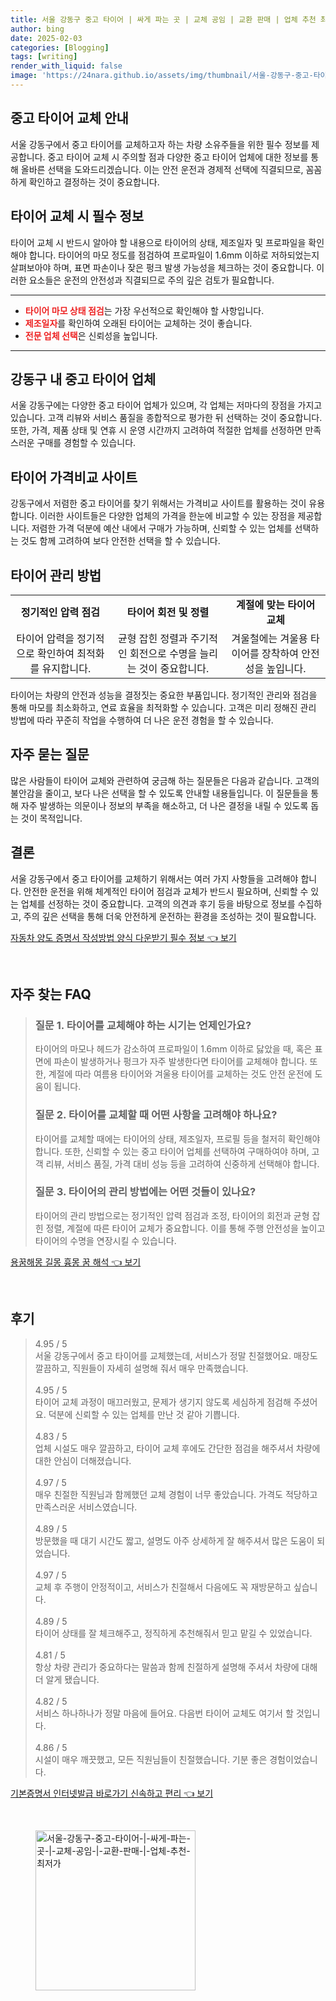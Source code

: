 ```yaml
---
title: 서울 강동구 중고 타이어 | 싸게 파는 곳 | 교체 공임 | 교환 판매 | 업체 추천 최저가
author: bing
date: 2025-02-03
categories: [Blogging]
tags: [writing]
render_with_liquid: false
image: 'https://24nara.github.io/assets/img/thumbnail/서울-강동구-중고-타이어-|-싸게-파는-곳-|-교체-공임-|-교환-판매-|-업체-추천-최저가.webp'
---
```



<h2 id='중고 타이어 교체 안내'>중고 타이어 교체 안내</h2>

<p>서울 강동구에서 중고 타이어를 교체하고자 하는 차량 소유주들을 위한 필수 정보를 제공합니다. 중고 타이어 교체 시 주의할 점과 다양한 중고 타이어 업체에 대한 정보를 통해 올바른 선택을 도와드리겠습니다. 이는 안전 운전과 경제적 선택에 직결되므로, 꼼꼼하게 확인하고 결정하는 것이 중요합니다.</p>

<h2 id='타이어 교체 시 필수 정보'>타이어 교체 시 필수 정보</h2>

<p>타이어 교체 시 반드시 알아야 할 내용으로 타이어의 상태, 제조일자 및 프로파일을 확인해야 합니다. 타이어의 마모 정도를 점검하여 프로파일이 1.6mm 이하로 저하되었는지 살펴보아야 하며, 표면 파손이나 잦은 펑크 발생 가능성을 체크하는 것이 중요합니다. 이러한 요소들은 운전의 안전성과 직결되므로 주의 깊은 검토가 필요합니다.</p>

<hr />

<ul>
    <li><b><span style="color: #ee2323;">타이어 마모 상태 점검</span></b>는 가장 우선적으로 확인해야 할 사항입니다.</li>
    <li><b><span style="color: #ee2323;">제조일자</span></b>를 확인하여 오래된 타이어는 교체하는 것이 좋습니다.</li>
    <li><b><span style="color: #ee2323;">전문 업체 선택</span></b>은 신뢰성을 높입니다.</li>
</ul>

<hr />

<h2 id='강동구 내 중고 타이어 업체'>강동구 내 중고 타이어 업체</h2>

<p>서울 강동구에는 다양한 중고 타이어 업체가 있으며, 각 업체는 저마다의 장점을 가지고 있습니다. 고객 리뷰와 서비스 품질을 종합적으로 평가한 뒤 선택하는 것이 중요합니다. 또한, 가격, 제품 상태 및 연휴 시 운영 시간까지 고려하여 적절한 업체를 선정하면 만족스러운 구매를 경험할 수 있습니다.</p>

<h2 id='타이어 가격비교 사이트'>타이어 가격비교 사이트</h2>

<p>강동구에서 저렴한 중고 타이어를 찾기 위해서는 가격비교 사이트를 활용하는 것이 유용합니다. 이러한 사이트들은 다양한 업체의 가격을 한눈에 비교할 수 있는 장점을 제공합니다. 저렴한 가격 덕분에 예산 내에서 구매가 가능하며, 신뢰할 수 있는 업체를 선택하는 것도 함께 고려하여 보다 안전한 선택을 할 수 있습니다.</p>

<h2 id='타이어 관리 방법'>타이어 관리 방법</h2>

<table>
    <tr>
        <td style="text-align: center; height: 17px;"><b>정기적인 압력 점검</b></td>
        <td style="text-align: center; height: 17px;"><b>타이어 회전 및 정렬</b></td>
        <td style="text-align: center; height: 17px;"><b>계절에 맞는 타이어 교체</b></td>
    </tr>
    <tr>
        <td style="text-align: center; height: 17px;">타이어 압력을 정기적으로 확인하여 최적화를 유지합니다.</td>
        <td style="text-align: center; height: 17px;">균형 잡힌 정렬과 주기적인 회전으로 수명을 늘리는 것이 중요합니다.</td>
        <td style="text-align: center; height: 17px;">겨울철에는 겨울용 타이어를 장착하여 안전성을 높입니다.</td>
    </tr>
</table>

<p>타이어는 차량의 안전과 성능을 결정짓는 중요한 부품입니다. 정기적인 관리와 점검을 통해 마모를 최소화하고, 연료 효율을 최적화할 수 있습니다. 고객은 미리 정해진 관리 방법에 따라 꾸준히 작업을 수행하여 더 나은 운전 경험을 할 수 있습니다.</p>

<h2 id='자주 묻는 질문'>자주 묻는 질문</h2>

<p>많은 사람들이 타이어 교체와 관련하여 궁금해 하는 질문들은 다음과 같습니다. 고객의 불안감을 줄이고, 보다 나은 선택을 할 수 있도록 안내할 내용들입니다. 이 질문들을 통해 자주 발생하는 의문이나 정보의 부족을 해소하고, 더 나은 결정을 내릴 수 있도록 돕는 것이 목적입니다.</p>

<h2 id='결론'>결론</h2>

<p>서울 강동구에서 중고 타이어를 교체하기 위해서는 여러 가지 사항들을 고려해야 합니다. 안전한 운전을 위해 체계적인 타이어 점검과 교체가 반드시 필요하며, 신뢰할 수 있는 업체를 선정하는 것이 중요합니다. 고객의 의견과 후기 등을 바탕으로 정보를 수집하고, 주의 깊은 선택을 통해 더욱 안전하게 운전하는 환경을 조성하는 것이 필요합니다.</p>


<p><a class="click-button" title="자동차 양도 증명서 작성방법 양식 다운받기 필수 정보" href="https://24nara.github.io/posts/%EC%9E%90%EB%8F%99%EC%B0%A8-%EC%96%91%EB%8F%84-%EC%A6%9D%EB%AA%85%EC%84%9C-%EC%9E%91%EC%84%B1%EB%B0%A9%EB%B2%95-%EC%96%91%EC%8B%9D-%EB%8B%A4%EC%9A%B4%EB%B0%9B%EA%B8%B0-%ED%95%84%EC%88%98-%EC%A0%95%EB%B3%B4/" rel="dofollow">자동차 양도 증명서 작성방법 양식 다운받기 필수 정보 👈 보기</a></p><br>
<h2 id='자주_찾는_FAQ'>자주 찾는 FAQ</h2>
<div itemscope="" itemtype="https://schema.org/FAQPage"> 
<blockquote> 
<div itemscope="" itemprop="mainEntity" itemtype="https://schema.org/Question"> 
<h3 itemprop="name">질문 1. 타이어를 교체해야 하는 시기는 언제인가요?</h3> 
<div itemscope="" itemprop="acceptedAnswer" itemtype="https://schema.org/Answer"> 
<span itemprop="text"> 
<p>타이어의 마모나 헤드가 감소하여 프로파일이 1.6mm 이하로 닳았을 때, 혹은 표면에 파손이 발생하거나 펑크가 자주 발생한다면 타이어를 교체해야 합니다. 또한, 계절에 따라 여름용 타이어와 겨울용 타이어를 교체하는 것도 안전 운전에 도움이 됩니다.</p> 
</span> 
</div> 
</div> 

<div itemscope="" itemprop="mainEntity" itemtype="https://schema.org/Question"> 
<h3 itemprop="name">질문 2. 타이어를 교체할 때 어떤 사항을 고려해야 하나요?</h3> 
<div itemscope="" itemprop="acceptedAnswer" itemtype="https://schema.org/Answer"> 
<span itemprop="text"> 
<p>타이어를 교체할 때에는 타이어의 상태, 제조일자, 프로필 등을 철저히 확인해야 합니다. 또한, 신뢰할 수 있는 중고 타이어 업체를 선택하여 구매하여야 하며, 고객 리뷰, 서비스 품질, 가격 대비 성능 등을 고려하여 신중하게 선택해야 합니다.</p> 
</span> 
</div> 
</div> 

<div itemscope="" itemprop="mainEntity" itemtype="https://schema.org/Question"> 
<h3 itemprop="name">질문 3. 타이어의 관리 방법에는 어떤 것들이 있나요?</h3> 
<div itemscope="" itemprop="acceptedAnswer" itemtype="https://schema.org/Answer"> 
<span itemprop="text"> 
<p>타이어의 관리 방법으로는 정기적인 압력 점검과 조정, 타이어의 회전과 균형 잡힌 정렬, 계절에 따른 타이어 교체가 중요합니다. 이를 통해 주행 안전성을 높이고 타이어의 수명을 연장시킬 수 있습니다.</p> 
</span> 
</div> 
</div> 

</blockquote> 
</div>
<p><a class="click-button" title="용꿈해몽 길몽 흉몽 꿈 해석" href="https://24nara.github.io/posts/%EC%9A%A9%EA%BF%88%ED%95%B4%EB%AA%BD-%EA%B8%B8%EB%AA%BD-%ED%9D%89%EB%AA%BD-%EA%BF%88-%ED%95%B4%EC%84%9D/" rel="dofollow">용꿈해몽 길몽 흉몽 꿈 해석 👈 보기</a></p><br>
<h2 id='후기'>후기</h2>
<div itemscope itemtype="https://schema.org/Product">
  <blockquote>
  <div itemprop="review" itemscope itemtype="https://schema.org/Review">
      <div itemprop="reviewRating" itemscope itemtype="https://schema.org/Rating"> <span itemprop="ratingValue">4.95</span> / <span itemprop="bestRating">5</span> </div>
      <span itemprop="reviewBody">서울 강동구에서 중고 타이어를 교체했는데, 서비스가 정말 친절했어요. 매장도 깔끔하고, 직원들이 자세히 설명해 줘서 매우 만족했습니다.</span>
  </div>
  <br>
  <div itemprop="review" itemscope itemtype="https://schema.org/Review">
      <div itemprop="reviewRating" itemscope itemtype="https://schema.org/Rating"> <span itemprop="ratingValue">4.95</span> / <span itemprop="bestRating">5</span> </div>
      <span itemprop="reviewBody">타이어 교체 과정이 매끄러웠고, 문제가 생기지 않도록 세심하게 점검해 주셨어요. 덕분에 신뢰할 수 있는 업체를 만난 것 같아 기쁩니다.</span>
  </div>
  <br>
  <div itemprop="review" itemscope itemtype="https://schema.org/Review">
      <div itemprop="reviewRating" itemscope itemtype="https://schema.org/Rating"> <span itemprop="ratingValue">4.83</span> / <span itemprop="bestRating">5</span> </div>
      <span itemprop="reviewBody">업체 시설도 매우 깔끔하고, 타이어 교체 후에도 간단한 점검을 해주셔서 차량에 대한 안심이 더해졌습니다.</span>
  </div>
  <br>
  <div itemprop="review" itemscope itemtype="https://schema.org/Review">
      <div itemprop="reviewRating" itemscope itemtype="https://schema.org/Rating"> <span itemprop="ratingValue">4.97</span> / <span itemprop="bestRating">5</span> </div>
      <span itemprop="reviewBody">매우 친절한 직원님과 함께했던 교체 경험이 너무 좋았습니다. 가격도 적당하고 만족스러운 서비스였습니다.</span>
  </div>
  <br>
  <div itemprop="review" itemscope itemtype="https://schema.org/Review">
      <div itemprop="reviewRating" itemscope itemtype="https://schema.org/Rating"> <span itemprop="ratingValue">4.89</span> / <span itemprop="bestRating">5</span> </div>
      <span itemprop="reviewBody">방문했을 때 대기 시간도 짧고, 설명도 아주 상세하게 잘 해주셔서 많은 도움이 되었습니다.</span>
  </div>
  <br>
  <div itemprop="review" itemscope itemtype="https://schema.org/Review">
      <div itemprop="reviewRating" itemscope itemtype="https://schema.org/Rating"> <span itemprop="ratingValue">4.97</span> / <span itemprop="bestRating">5</span> </div>
      <span itemprop="reviewBody">교체 후 주행이 안정적이고, 서비스가 친절해서 다음에도 꼭 재방문하고 싶습니다.</span>
  </div>
  <br>
  <div itemprop="review" itemscope itemtype="https://schema.org/Review">
      <div itemprop="reviewRating" itemscope itemtype="https://schema.org/Rating"> <span itemprop="ratingValue">4.89</span> / <span itemprop="bestRating">5</span> </div>
      <span itemprop="reviewBody">타이어 상태를 잘 체크해주고, 정직하게 추천해줘서 믿고 맡길 수 있었습니다.</span>
  </div>
  <br>
  <div itemprop="review" itemscope itemtype="https://schema.org/Review">
      <div itemprop="reviewRating" itemscope itemtype="https://schema.org/Rating"> <span itemprop="ratingValue">4.81</span> / <span itemprop="bestRating">5</span> </div>
      <span itemprop="reviewBody">항상 차량 관리가 중요하다는 말씀과 함께 친절하게 설명해 주셔서 차량에 대해 더 알게 됐습니다.</span>
  </div>
  <br>
  <div itemprop="review" itemscope itemtype="https://schema.org/Review">
      <div itemprop="reviewRating" itemscope itemtype="https://schema.org/Rating"> <span itemprop="ratingValue">4.82</span> / <span itemprop="bestRating">5</span> </div>
      <span itemprop="reviewBody">서비스 하나하나가 정말 마음에 들어요. 다음번 타이어 교체도 여기서 할 것입니다.</span>
  </div>
  <br>
  <div itemprop="review" itemscope itemtype="https://schema.org/Review">
      <div itemprop="reviewRating" itemscope itemtype="https://schema.org/Rating"> <span itemprop="ratingValue">4.86</span> / <span itemprop="bestRating">5</span> </div>
      <span itemprop="reviewBody">시설이 매우 깨끗했고, 모든 직원님들이 친절했습니다. 기분 좋은 경험이었습니다.</span>
  </div>
  </blockquote>
</div>
<p><a class="click-button" title="기본증명서 인터넷발급 바로가기 신속하고 편리" href="https://24nara.github.io/posts/%EA%B8%B0%EB%B3%B8%EC%A6%9D%EB%AA%85%EC%84%9C-%EC%9D%B8%ED%84%B0%EB%84%B7%EB%B0%9C%EA%B8%89-%EB%B0%94%EB%A1%9C%EA%B0%80%EA%B8%B0-%EC%8B%A0%EC%86%8D%ED%95%98%EA%B3%A0-%ED%8E%B8%EB%A6%AC/" rel="dofollow">기본증명서 인터넷발급 바로가기 신속하고 편리 👈 보기</a></p><br>
<figure class="image"><img src="https://24nara.github.io/assets/img/thumbnail/서울-강동구-중고-타이어-|-싸게-파는-곳-|-교체-공임-|-교환-판매-|-업체-추천-최저가.webp" alt="서울-강동구-중고-타이어-|-싸게-파는-곳-|-교체-공임-|-교환-판매-|-업체-추천-최저가" width="256" height="256"></figure>